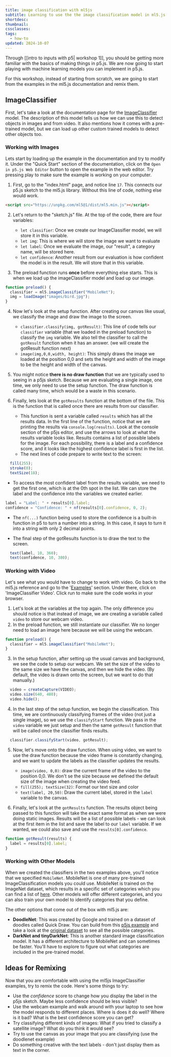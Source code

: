 ```yaml
---
title: image classification with ml5js
subtitle: Learning to use the the image classification model in ml5.js
shortdesc: 
thumbnail: 
cssclasses: 
tags:
  - how-to
updated: 2024-10-07
---
```


Through [[intro to inputs with p5| workshop 1]], you should be getting more familiar with the basics of making things in p5.js. We are now going to start playing with machine learning models you can implement in p5.js. 

For this workshop, instead of starting from scratch, we are going to start from the examples in the ml5.js documentation and remix them. 

## ImageClassifier

First, let's take a look at the documentation page for the [ImageClassifier](https://docs.ml5js.org/#/reference/image-classifier) model.  The description of this model tells us how we can use this to detect objects in images and from video. It also mentions how it comes with a pre-trained model, but we can load up other custom trained models to detect other objects too. 

### Working with Images

Lets start by loading up the example in the documentation and try to modify it. Under the "Quick Start" section of the documentation, click on the `Open in p5.js Web Editor` button to open the example in the web editor.  Try pressing play to make sure the example is working on your computer.

1. First, go to the "index.html" page, and notice line `17`. This connects our p5.js sketch to the ml5.js library. Without this line of code, nothing else would work. 

```html
<script src="https://unpkg.com/ml5@1/dist/ml5.min.js"></script>
```

2. Let's return to the "sketch.js" file. At the top of the code, there are four variables:
    - `let classifier`: Once we create our ImageClassifier model, we will store it in this variable. 
    - `let img`: This is where we will store the image we want to evaluate
    - `let label`: Once we evaluate the image, our "result", a category name, will be stored here. 
    - `let confidence`: Another result from our evaluation is how confident the model is in the result. We will store that in this variable. 

3. The preload function runs **once** before everything else starts. This is when we load up the imageClassifier model and load up our image. 
```javascript
function preload() {
  classifier = ml5.imageClassifier("MobileNet");
  img = loadImage("images/bird.jpg");
}
```

4. Now let's look at the setup function. After creating our canvas like usual, we classify the image and draw the image to the screen. 
    - `classifier.classify(img, gotResult)`: This line of code tells our `classifier` variable (that we loaded in the preload function) to classify the `img` variable. We also tell the classifier to call the `gotResult` function when it has an answer. (we will create the gotResult function next)
    - `image(img,0,0,width, height)`: This simply draws the image we loaded at the position 0,0 and sets the height and width of the image to be the height and width of the canvas. 

5. You might notice **there is no draw function** that we are typically used to seeing in a p5js sketch. Because we are evaluating a single image, one time, we only need to use the setup function. The draw function is called many time, which would be a waste in this scenario. 

6. Finally, lets look at the `gotResults` function at the bottom of the file. This is the function that is called once there are results from our classifier.
    - This function is sent a variable called `results` which has all the results data. In the first line of the function, notice that we are printing the results via `console.log(results)`. Look at the console section of the p5js editor, and use the arrows to look at what the results variable looks like. Results contains a list of possible labels for the image. For each possibility, there is a label and a confidence score, and it looks like the highest confidence label is first in the list. 
    - The next lines of code prepare to write text to the screen:

```javascript
  fill(255);
  stroke(0);
  textSize(18);
```

- To access the most confident label from the results variable, we need to get the first one, which is at the 0th spot in the list. We can store the label and the confidence into the variables we created earlier. 

```javascript
label = "Label: " + results[0].label;
confidence = "Confidence: " + nf(results[0].confidence, 0, 2);
```

- The `nf(...)` function being used to store the confidence is a built-in function in p5 to turn a number into a string. In this case, it says to turn it into a string with only 2 decimal points. 

- The final step of the gotResults function is to draw the text to the screen. 
```javascript
  text(label, 10, 360);
  text(confidence, 10, 380);
```

### Working with Video

Let's see what you would have to change to work with video. Go back to the ml5.js reference and go to the '[Examples](https://docs.ml5js.org/#/reference/image-classifier?id=examples)' section. Under there, click on 'ImageClassifier Video'. Click run to make sure the code works in your browser. 

1. Let's look at the variables at the top again. The only difference you should notice is that instead of image, we are creating a variable called `video` to store our webcam video. 
2. In the preload function, we still instantiate our classifier. We no longer need to load an image here because we will be using the webcam. 

```javascript
function preload() {
  classifier = ml5.imageClassifier("MobileNet");
}
```

3. In the setup function, after setting up the usual canvas and background, we see the code to setup our webcam. We set the size of the video to the same size we have the canvas, and then we hide the video. (By default, the video is drawn onto the screen, but we want to do that manually.)

```javascript
  video = createCapture(VIDEO);
  video.size(640, 480);
  video.hide();
```

4. In the last step of the setup function, we begin the classification. This time, we are continuously classifying frames of the video (not just a single image), so we use the `classifyStart` function. We pass in the `video` variable we just setup and then the same `gotResult` function that will be called once the classifier finds results. 

```javascript
  classifier.classifyStart(video, gotResult);
```

5. Now, let's move onto the draw function. When using video, we want to use the draw function because the video frame is constantly changing, and we want to update the labels as the classifier updates the results. 
    - `image(video, 0,0)`: draw the current frame of the video to the position 0,0. We don't se the size because we defined the default size of the image when creating the video feed. 
    - `fill(255); textSize(32)`: Format our text size and color
    - `text(label, 20,50)`: Draw the current label, stored in the `label` variable to the canvas. 

6. Finally, let's look at the `gotResults` function. The results object being passed to this function will take the exact same format as when we were doing static images. Results will be a list of possible labels - we can look at the first item in the list and save the label to our `label` variable. If we wanted, we could also save and use the `results[0].confidence`.

```javascript
function gotResult(results) {
  label = results[0].label;
}
```


### Working with Other Models

When we created the classifiers in the two examples above, you'll notice that we specified `MobileNet`. MobileNet is one of many pre-trained ImageClassification models you could use. MobileNet is trained on the ImageNet dataset, which results in a specific set of categories which you can find a list of [here](https://raw.githubusercontent.com/pytorch/hub/master/imagenet_classes.txt). Other models will offer different categories, and you can also train your own model to identify categories that you define. 

The other options that come out of the box with ml5.js are:
- **DoodleNet**: This was created by Google and trained on a dataset of doodles called Quick Draw. You can build from this [p5js example](https://editor.p5js.org/ima_ml/sketches/IbXlN6voN) and take a look at the [original dataset](https://quickdraw.withgoogle.com/data) to see all the possible categories. 
- **DarkNet and tinyDarkNet**: This is another standard image classification model. It has a different architecture to MobileNet and can sometimes be faster. You'll have to explore to figure out what categories are included in the pre-trained model. 


## Ideas for Remixing

Now that you are comfortable with using the ml5js ImageClassifier examples, try to remix the code. Here's some things to try:

- Use the *confidence* score to change how you display the label in the p5js sketch. Maybe less confidence should be less visible? 
- Use the webcam example and walk around with your laptop to see how the model responds to different places. Where is does it do well? Where is it bad? What is the best confidence score you can get?
- Try classifying different kinds of images: What if you tried to classify a satellite image?  What do you think it would see?
- Try to use the canvas as your image that you are classifying (use the doodlenet example)
- Do something creative with the text labels - don't just display them as text in the corner. 

